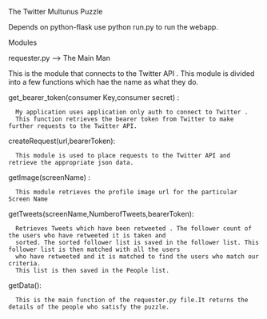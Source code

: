 The Twitter Multunus Puzzle

Depends on python-flask
use python run.py to run the webapp.

Modules

requester.py --> The Main Man


   This is the module that connects to the Twitter API .
   This module is divided into a few functions which hae the name as what they do.
   
   get_bearer_token(consumer Key,consumer secret) :
   
      My application uses application only auth to connect to Twitter .
      This function retrieves the bearer token from Twitter to make further requests to the Twitter API.
      
      
   createRequest(url,bearerToken):
   
      This module is used to place requests to the Twitter API and retrieve the appropriate json data.
      
      
   getImage(screenName) :
   
      This module retrieves the profile image url for the particular Screen Name
   
   
   getTweets(screenName,NumberofTweets,bearerToken): 
   
      Retrieves Tweets which have been retweeted . The follower count of the users who have retweeted it is taken and 
      sorted. The sorted follower list is saved in the follower list. This follower list is then matched with all the users 
      who have retweeted and it is matched to find the users who match our criteria.
      This list is then saved in the People list.


   getData():
   
      This is the main function of the requester.py file.It returns the details of the people who satisfy the puzzle.
   
   
